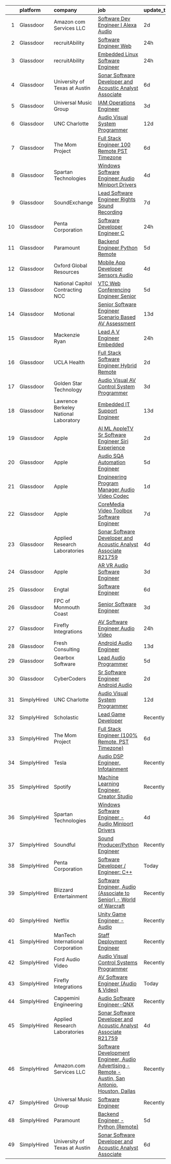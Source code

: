 

|    | platform    | company                               | job                                                                                                                                                                                                                                                                                                                                                                                                                                                                                                                                                                                                                                                                                                                                                                                                                                                                                                                                                                                                                                                                                                                                                                                                                                                                                                                                                                                                 | update_time   | location            |
|---:|:------------|:--------------------------------------|:----------------------------------------------------------------------------------------------------------------------------------------------------------------------------------------------------------------------------------------------------------------------------------------------------------------------------------------------------------------------------------------------------------------------------------------------------------------------------------------------------------------------------------------------------------------------------------------------------------------------------------------------------------------------------------------------------------------------------------------------------------------------------------------------------------------------------------------------------------------------------------------------------------------------------------------------------------------------------------------------------------------------------------------------------------------------------------------------------------------------------------------------------------------------------------------------------------------------------------------------------------------------------------------------------------------------------------------------------------------------------------------------------|:--------------|:--------------------|
|  1 | Glassdoor   | Amazon com Services LLC               | [Software Dev Engineer   I  Alexa Audio](https://www.glassdoor.com/partner/jobListing.htm?pos=125&ao=1136043&s=58&guid=00000182c981eb3eb85df5638bacc029&src=GD_JOB_AD&t=SR&vt=w&cs=1_ff55aeee&cb=1661238111385&jobListingId=1008082334398&jrtk=3-0-1gb4o3qr8jrp0801-1gb4o3qrqitkl800-1c8cded26f7f6b49-)                                                                                                                                                                                                                                                                                                                                                                                                                                                                                                                                                                                                                                                                                                                                                                                                                                                                                                                                                                                                                                                                                             | 2d            | Sunnyvale, CA       |
|  2 | Glassdoor   | recruitAbility                        | [Software Engineer  Web](https://www.glassdoor.com/partner/jobListing.htm?pos=108&ao=1110586&s=58&guid=00000182c981eb3eb85df5638bacc029&src=GD_JOB_AD&t=SR&vt=w&ea=1&cs=1_7d8e7cb7&cb=1661238111384&jobListingId=1008087053972&cpc=4B86475FAF393599&jrtk=3-0-1gb4o3qr8jrp0801-1gb4o3qrqitkl800-732d8884a76e4127--6NYlbfkN0CGG9KWCDlpnNsyBDyIiP_Q0811kl3MMa1wmNp0I1WtkTaTZU1gJWaiKEGe9oYuZ3AnOy8IYFxwbn5Ymcmmu8aBVR4NCoYzQrw9zxD3RrRLBmlBi9rgbxbwxOnrWgdymGfzv68VUvgurGtwL0LXFk_mLS-GegLyku77ZnEtcdw1qr59mrZHY0RxYuvHV_LMcJd1TtoWkML4IwtLtk4g1kOacudAcBK-xmrN5dM92ewpWtQKhZ3MIGHEsB1XqJHW1K8wWzURMj6ghQLOBTlkCudNLlfCfHhexzzn94A7O-epuptNqL1j6y-sV8QL1G5WkeEiocbEspFvqRc301FcUVcXF40S7v2hvXrdbCH2l-ELCGPMwvlucRBFdHqwjIYmBGWfT4aGJSRE27a4cwfd_9l84AMf336Nx_mR88Tv-0FcSpu85FkkrJ8dQ8QAGrjR-SwnQ61zeC4U-cZoJRQD2vs5iTU_aX8OdzJfGEmpaQn0DJRxzpGpDs8G3GZpFwjxNoXBi0Y4Uh3W78HHXEhdqsCn)                                                                                                                                                                                                                                                                                                                                                                                                                                                                                                                   | 24h           | Anaheim, CA         |
|  3 | Glassdoor   | recruitAbility                        | [Embedded Linux Software Engineer](https://www.glassdoor.com/partner/jobListing.htm?pos=111&ao=1110586&s=58&guid=00000182c981eb3eb85df5638bacc029&src=GD_JOB_AD&t=SR&vt=w&ea=1&cs=1_8deaee50&cb=1661238111384&jobListingId=1008087054017&cpc=155EB9D5185558AF&jrtk=3-0-1gb4o3qr8jrp0801-1gb4o3qrqitkl800-0b44637f9db440ee--6NYlbfkN0CGG9KWCDlpnNsyBDyIiP_Q0811kl3MMa1wmNp0I1WtkTaTZU1gJWaiKEGe9oYuZ3AnOy8IYFxwbsWezNt5mkcv9DOH6jqnqlYsw2gI-bmfDYALRx_prgfp3eUM499AnK7ksPneQHsL3uHSJa_lpqgroj6d2skrmD-6PP2KQeubfP7Z_Tt44y9-tD1mDjkCns6nJRqjLu4rs2Q0QPOA0jl7tbbZql9uydtRaHWHq74zsy1XE0AWQM8EPscDCmkCTuoIBaT5sNAJ2unPYJV_3YkhELVKM6OKlxr3te0CNx9CXs3XSi0lqFQWq50JgX-troK7Pb-2CCFUuSOgB7bJH4fIacK86FFepzsfrO_-1VrBnQ1UH9CFC-M0b6ZsB7xvWBn0PWnIdr-utvHL50uPHb70paVDX2IYlKYOQrqiOE9sGxW9MlhD0e8u4P97Y30QXhngZlz-XpK49Qu3xGbffkfKET7934CekAIKgKZBF5PGASCdm8gnxE9c8cZ2o2Nm4GxxBDZWQ-93gb3PFfL25z9h)                                                                                                                                                                                                                                                                                                                                                                                                                                                                                                         | 24h           | Anaheim, CA         |
|  4 | Glassdoor   | University of Texas at Austin         | [Sonar Software Developer and Acoustic Analyst Associate](https://www.glassdoor.com/partner/jobListing.htm?pos=114&ao=1136043&s=58&guid=00000182c981eb3eb85df5638bacc029&src=GD_JOB_AD&t=SR&vt=w&cs=1_548e2578&cb=1661238111384&jobListingId=1008073636533&jrtk=3-0-1gb4o3qr8jrp0801-1gb4o3qrqitkl800-557bf31c862cf06c-)                                                                                                                                                                                                                                                                                                                                                                                                                                                                                                                                                                                                                                                                                                                                                                                                                                                                                                                                                                                                                                                                            | 6d            | Austin, TX          |
|  5 | Glassdoor   | Universal Music Group                 | [IAM Operations Engineer](https://www.glassdoor.com/partner/jobListing.htm?pos=121&ao=1136043&s=58&guid=00000182c981eb3eb85df5638bacc029&src=GD_JOB_AD&t=SR&vt=w&cs=1_89392f6f&cb=1661238111385&jobListingId=1008081957004&jrtk=3-0-1gb4o3qr8jrp0801-1gb4o3qrqitkl800-30673511ec13f3d4-)                                                                                                                                                                                                                                                                                                                                                                                                                                                                                                                                                                                                                                                                                                                                                                                                                                                                                                                                                                                                                                                                                                            | 3d            | Remote              |
|  6 | Glassdoor   | UNC Charlotte                         | [Audio Visual System Programmer](https://www.glassdoor.com/partner/jobListing.htm?pos=101&ao=1110586&s=58&guid=00000182c981eb3eb85df5638bacc029&src=GD_JOB_AD&t=SR&vt=w&cs=1_700ace8b&cb=1661238111383&jobListingId=1008065131561&cpc=D975E6D323D47586&jrtk=3-0-1gb4o3qr8jrp0801-1gb4o3qrqitkl800-ad6ecd3402b8078f--6NYlbfkN0B66MIk8lSgx8Ch8zYSr1uICJpSOrzag8wRPACxuhQRAUc6-YMHrPRPfm5GNaDaTffNAnJJTVBWn9XBpUwmJh3RlLTNniw47asJcPXNAq1f1E8bajM80QvX-c1TvNNax85262NIzjr1l2mIUn0EPAwcdQT_DyX8CO8O_0lorcW9gN_8KCUT1CW2d0UTZJXXTC_QS5RRK4cbNh1DbZfcHEwKT0FvrdAdAztPChH2kHM2Puj8qmPGEH4tMFtqBwOmqvluS5ysINk0Y1iaITycgA07wA84M86a-aPBaYMme5Q-vilCfYZGasxHJChsSm9DK0UV8NJIvFY75TNO7hFVafZK0narPfVkPv3FbSA6xfMKTcfy38UxwtTfeGeYtlU6VVCNGT6v7tDUJZUBpUjaNqehaQbQMX-GcRMdeeeG8a7rWzBGSl-0UwRXVGK-mwDSp3MmPl3HStMZYP5TGPA4bk1op31ZcGhkcvRXwxwxCER12A%3D%3D)                                                                                                                                                                                                                                                                                                                                                                                                                                                                                                                                                    | 12d           | Charlotte, NC       |
|  7 | Glassdoor   | The Mom Project                       | [Full Stack Engineer  100  Remote  PST Timezone ](https://www.glassdoor.com/partner/jobListing.htm?pos=103&ao=1110586&s=58&guid=00000182c981eb3eb85df5638bacc029&src=GD_JOB_AD&t=SR&vt=w&cs=1_ad75be68&cb=1661238111383&jobListingId=1008074274907&cpc=39A4E8CE329AB187&jrtk=3-0-1gb4o3qr8jrp0801-1gb4o3qrqitkl800-ca3fb4b70b6be342--6NYlbfkN0BDp_epf89aHDQhKpPegNJQ_ldQpEFZQsM9OcONMGxWx6pU56EKHF58QjVdAUvn2gX7La79Eyvjo6r2A4hquNdrB6cJK4Jg7JjFS4rP8ETySq1PUcsiAXjfsiC4HqK5dpw14xp2u-N0qe3oLIF7aZq9-kXex8335KU9x30K2HBfymtoz-RdFHwAV7Y2WluVAZiouWXm40iUn8DNwnmHhQ2HRexyeNmo3xEu8kHbrQAkYaUtlxM7cUueVdsRxRufDIffuZQWICny8DbXZEO49FrgpOnLSe4Fg1g805UZ3koddatv_9lXsy1CNxu-wIlAoD9fkMDsADkBDO9WVZ5zyuI23eSe22JhcmkTn9Y49G9Lh8RPx1vrvGPhDn8cDyn0ybNv9Td5a25wVvovPJ8kZRagiE6gKtC5-d93v-MAetfA22G96btJhu2J3hC8KwL-yIaADlIJga_fr6FCUVUZWocR_5-FrYF6Mi3CxvdLoUcLdqdrh_tc4v7uOqOEZ3_KPsj_j7zRvGWCoDkqilxvf-Lt38uAY6qsnioiOlDgEjpaZzE7AB_-96HeEjgkST5GR2QL4RGDdVR9KQ%3D%3D)                                                                                                                                                                                                                                                                                                                                                                                                                                   | 6d            | Remote              |
|  8 | Glassdoor   | Spartan Technologies                  | [Windows Software Engineer   Audio Miniport Drivers](https://www.glassdoor.com/partner/jobListing.htm?pos=123&ao=1136043&s=58&guid=00000182c981eb3eb85df5638bacc029&src=GD_JOB_AD&t=SR&vt=w&cs=1_6923c326&cb=1661238111385&jobListingId=1008079222781&jrtk=3-0-1gb4o3qr8jrp0801-1gb4o3qrqitkl800-75e9cb4a3e4dacd5-)                                                                                                                                                                                                                                                                                                                                                                                                                                                                                                                                                                                                                                                                                                                                                                                                                                                                                                                                                                                                                                                                                 | 4d            | San Antonio, TX     |
|  9 | Glassdoor   | SoundExchange                         | [Lead Software Engineer  Rights Sound Recording ](https://www.glassdoor.com/partner/jobListing.htm?pos=120&ao=1136043&s=58&guid=00000182c981eb3eb85df5638bacc029&src=GD_JOB_AD&t=SR&vt=w&cs=1_77766861&cb=1661238111385&jobListingId=1008071807412&jrtk=3-0-1gb4o3qr8jrp0801-1gb4o3qrqitkl800-b6c59cac365880ba-)                                                                                                                                                                                                                                                                                                                                                                                                                                                                                                                                                                                                                                                                                                                                                                                                                                                                                                                                                                                                                                                                                    | 7d            | Remote              |
| 10 | Glassdoor   | Penta Corporation                     | [Software Developer   Engineer  C  ](https://www.glassdoor.com/partner/jobListing.htm?pos=116&ao=1136043&s=58&guid=00000182c981eb3eb85df5638bacc029&src=GD_JOB_AD&t=SR&vt=w&ea=1&cs=1_1e010752&cb=1661238111385&jobListingId=1008086032206&jrtk=3-0-1gb4o3qr8jrp0801-1gb4o3qrqitkl800-43ee8091c750722b-)                                                                                                                                                                                                                                                                                                                                                                                                                                                                                                                                                                                                                                                                                                                                                                                                                                                                                                                                                                                                                                                                                            | 24h           | New Orleans, LA     |
| 11 | Glassdoor   | Paramount                             | [Backend Engineer   Python  Remote ](https://www.glassdoor.com/partner/jobListing.htm?pos=118&ao=1136043&s=58&guid=00000182c981eb3eb85df5638bacc029&src=GD_JOB_AD&t=SR&vt=w&cs=1_129cccec&cb=1661238111385&jobListingId=1008076374714&jrtk=3-0-1gb4o3qr8jrp0801-1gb4o3qrqitkl800-130aee39c23cbdbd-)                                                                                                                                                                                                                                                                                                                                                                                                                                                                                                                                                                                                                                                                                                                                                                                                                                                                                                                                                                                                                                                                                                 | 5d            | New York, NY        |
| 12 | Glassdoor   | Oxford Global Resources               | [Mobile App Developer  Sensors Audio ](https://www.glassdoor.com/partner/jobListing.htm?pos=106&ao=1110586&s=58&guid=00000182c981eb3eb85df5638bacc029&src=GD_JOB_AD&t=SR&vt=w&ea=1&cs=1_b83df3e5&cb=1661238111384&jobListingId=1008079305026&cpc=155EB9D5185558AF&jrtk=3-0-1gb4o3qr8jrp0801-1gb4o3qrqitkl800-7eff6a54b5bd7fba--6NYlbfkN0D38dVY1HiwVlRJ2sgHwoll4iKvb8KzfDOOcqRKKsqQYBdEVI9w2agCyPdJw2s4TQob7xGyJSQKqUoF64W0aZBngSm7fzISC1I3oSGTUlgI-69y-ShsABuFLGf6kDTcqqn3MWLTsHTP4jti62M7546FPk9QpKKFyusVzysmPu-LRiBK6DnNI83v_VR2V7z3hhLtShIT5kSkuAGUR5VlAukaR_VdOarUltZEpgv6KYFdydDyEmRPUiY9GuV1DLu4xdZjA8cHLDqIg7aWeHsMuoSKE5wU0YqowyCP_NDsZXCnd7mJW6FNLzQncYAnf_ENHpjeJT9PQ6YOVkTpgdKlGIY5WK5H1IHfnhE84ct7xRNv_V6swX4G-C06DdfJ4fiveGJMEGMfcYdLguUExYhsHy7MYKOCm8SXXP2pEQvDeN1snOVtTOdbkrANurH4FPci_mBACMLJhlhimE4ugu621duOUUJXmvNyzUTWDnU7PGZrI_6sbad4qBMwpC4qD7--ko6-PkfhKoxkTA1RNYQEdUhtKN2gbrzOBmQ%3D)                                                                                                                                                                                                                                                                                                                                                                                                                                                                                       | 4d            | Remote              |
| 13 | Glassdoor   | National Capitol Contracting  NCC     | [VTC Web Conferencing Engineer  Senior ](https://www.glassdoor.com/partner/jobListing.htm?pos=128&ao=1136043&s=58&guid=00000182c981eb3eb85df5638bacc029&src=GD_JOB_AD&t=SR&vt=w&ea=1&cs=1_93623bfe&cb=1661238111385&jobListingId=1008075980829&jrtk=3-0-1gb4o3qr8jrp0801-1gb4o3qrqitkl800-69bdc05886cad7f2-)                                                                                                                                                                                                                                                                                                                                                                                                                                                                                                                                                                                                                                                                                                                                                                                                                                                                                                                                                                                                                                                                                        | 5d            | Washington, DC      |
| 14 | Glassdoor   | Motional                              | [Senior Software Engineer  Scenario Based AV Assessment](https://www.glassdoor.com/partner/jobListing.htm?pos=130&ao=1136043&s=58&guid=00000182c981eb3eb85df5638bacc029&src=GD_JOB_AD&t=SR&vt=w&ea=1&cs=1_bc5ce114&cb=1661238111385&jobListingId=1008062932445&jrtk=3-0-1gb4o3qr8jrp0801-1gb4o3qrqitkl800-6e4653a31265e01a-)                                                                                                                                                                                                                                                                                                                                                                                                                                                                                                                                                                                                                                                                                                                                                                                                                                                                                                                                                                                                                                                                        | 13d           | Boston, MA          |
| 15 | Glassdoor   | Mackenzie Ryan                        | [Lead A V Engineer   Embedded](https://www.glassdoor.com/partner/jobListing.htm?pos=119&ao=1136043&s=58&guid=00000182c981eb3eb85df5638bacc029&src=GD_JOB_AD&t=SR&vt=w&ea=1&cs=1_f1e74bdc&cb=1661238111385&jobListingId=1008086929262&jrtk=3-0-1gb4o3qr8jrp0801-1gb4o3qrqitkl800-583b2b2e86b7c0b5-)                                                                                                                                                                                                                                                                                                                                                                                                                                                                                                                                                                                                                                                                                                                                                                                                                                                                                                                                                                                                                                                                                                  | 24h           | New York, NY        |
| 16 | Glassdoor   | UCLA Health                           | [Full Stack Software Engineer  Hybrid Remote ](https://www.glassdoor.com/partner/jobListing.htm?pos=117&ao=1136043&s=58&guid=00000182c981eb3eb85df5638bacc029&src=GD_JOB_AD&t=SR&vt=w&cs=1_4f6e178a&cb=1661238111385&jobListingId=1008082879728&jrtk=3-0-1gb4o3qr8jrp0801-1gb4o3qrqitkl800-d8e3b47dca97d241-)                                                                                                                                                                                                                                                                                                                                                                                                                                                                                                                                                                                                                                                                                                                                                                                                                                                                                                                                                                                                                                                                                       | 2d            | Los Angeles, CA     |
| 17 | Glassdoor   | Golden Star Technology                | [Audio Visual  AV  Control System Programmer](https://www.glassdoor.com/partner/jobListing.htm?pos=124&ao=1136043&s=58&guid=00000182c981eb3eb85df5638bacc029&src=GD_JOB_AD&t=SR&vt=w&ea=1&cs=1_7a639217&cb=1661238111385&jobListingId=1008082002354&jrtk=3-0-1gb4o3qr8jrp0801-1gb4o3qrqitkl800-a26c20e38752d0a9-)                                                                                                                                                                                                                                                                                                                                                                                                                                                                                                                                                                                                                                                                                                                                                                                                                                                                                                                                                                                                                                                                                   | 3d            | Cerritos, CA        |
| 18 | Glassdoor   | Lawrence Berkeley National Laboratory | [Embedded IT Support Engineer](https://www.glassdoor.com/partner/jobListing.htm?pos=122&ao=1136043&s=58&guid=00000182c981eb3eb85df5638bacc029&src=GD_JOB_AD&t=SR&vt=w&cs=1_cc05ffaf&cb=1661238111385&jobListingId=1008063406119&jrtk=3-0-1gb4o3qr8jrp0801-1gb4o3qrqitkl800-8f30c6335ae5fb1d-)                                                                                                                                                                                                                                                                                                                                                                                                                                                                                                                                                                                                                                                                                                                                                                                                                                                                                                                                                                                                                                                                                                       | 13d           | San Francisco, CA   |
| 19 | Glassdoor   | Apple                                 | [AI ML   AppleTV Sr  Software Engineer  Siri Experience](https://www.glassdoor.com/partner/jobListing.htm?pos=127&ao=1136043&s=58&guid=00000182c981eb3eb85df5638bacc029&src=GD_JOB_AD&t=SR&vt=w&cs=1_ba24f719&cb=1661238111385&jobListingId=1008083007709&jrtk=3-0-1gb4o3qr8jrp0801-1gb4o3qrqitkl800-c4f6a19317661407-)                                                                                                                                                                                                                                                                                                                                                                                                                                                                                                                                                                                                                                                                                                                                                                                                                                                                                                                                                                                                                                                                             | 2d            | Cupertino, CA       |
| 20 | Glassdoor   | Apple                                 | [Audio SQA Automation Engineer](https://www.glassdoor.com/partner/jobListing.htm?pos=104&ao=1110586&s=58&guid=00000182c981eb3eb85df5638bacc029&src=GD_JOB_AD&t=SR&vt=w&cs=1_d190ef4d&cb=1661238111383&jobListingId=1008077467954&cpc=8795CF9063CD573D&jrtk=3-0-1gb4o3qr8jrp0801-1gb4o3qrqitkl800-94617c2e69ccdb85--6NYlbfkN0BvKrLyj5gPmtZO9T8euul8TCxuuKNOtzRJOomxnwSEodTz2Bc-sPZlO_uSwsktAehyhpH_b5XB4pQ4gJl8xJEpeo_T0qhVb60qZO6qO2cVHeb-hgs3ByKEdTSig5N3fdwrJdCZ8YXDt79ItF1Z4g5r62mZ12-8HuupcFYBeFlKArmWD0zuxad19VbQ_UhqEerSDiCTtmj2X_DXZQwQ9Kewrio5w_9Xl3gx_G5e_DvOI_VLI_FHmGnZMsL7UFg6-08jaUpGBodE3bSZB90nDhc1HWaARSTN1_46olwwbCfy3p4I2NUMnYZrfXfKZFlWh1zytCSiJ9ZR9RKEb9C2EEXyRqqAp1__j-__a4Ocze3y58EGpqH9Fv5DgmLwiAwX1P5zEgmrZ3HNj0C6jeCAqwDjJ-RAZ1sCycZcVS-r9lgXVxs4o9bLNwWyO4nxhI2CqwBI1MMDEwv8w5IuTjU0rrKHTHGkHceyDP-dtwb1UtLaxGLKftY84dm9WbCkM7amQqBwCAEuusXc9MYQD7661g-5a_VyNr5ukvkCegJcPTDxjlofWwaGaUb827L4XaUTyCmxbLmO7CSQYSAMezNDs3u2ptWUhffQWVVEMh96aMtwMd_VnYaWYR1cVjEjSW6_K1Sf4t-UfiF0iC8O_SK-M67xaXuvAnVRZIPEh23k-qJyyrwCoQN6NwDN9OUAbnzmKQvqbeTzdBraED4TLj8o30t6RcmuGHvRkKmqwen8xl7DoIiubcbEaI1582mYWns35BtYwSTdn_3xleWrW7IwDJk6JUvrnNNBuIhJCSZD0wf004iHsaNpf0fgNWrEzTwfLa8OaEQRN2GHgvK94-gT7zyavEu9rYNn9G0jRS6yABf0hXxgzhVX1Wm2xSGrTmXvJ94VNaruv1JngMwdEJh-1BC1-qB-bursuD7iW4EaVOm5xjmqBmoYL3N2YKkMVjy8E1HIcxXMVsF87lPfKi2s_KhtSmaoyMn-HNh5fYQkzXgMXA%3D%3D)                     | 5d            | Cupertino, CA       |
| 21 | Glassdoor   | Apple                                 | [Engineering Program Manager   Audio  Video  Codec](https://www.glassdoor.com/partner/jobListing.htm?pos=105&ao=1110586&s=58&guid=00000182c981eb3eb85df5638bacc029&src=GD_JOB_AD&t=SR&vt=w&cs=1_cffdab83&cb=1661238111383&jobListingId=1008084351822&cpc=AC285F3A3ECA6BB0&jrtk=3-0-1gb4o3qr8jrp0801-1gb4o3qrqitkl800-fadefb2f9f39def3--6NYlbfkN0BvKrLyj5gPmtZO9T8euul8TCxuuKNOtzRJOomxnwSEodTz2Bc-sPZlADHp0xxmf8XYEpZWWwNbODy2uf_9YqL0PtxDoykTlu3mYCXCKmN6yaHMJmYpWs_qs9NZdwUL5dhWloME8KOPqFHZGB5HHD1j7Pq3hrKnSH_k8QsSHlXmz1IxJgwureSrJYUZ3QzOvhQWh0KWT_wsbpbAXiyE0BcbxdE857M5VKzEHnN2vVcVOwRHAfXQqQ-VLl03Zs04cLvVVlCE-RwsFilrrZxv6SP1cEDmauECVnzTIsSUea4y2D3r5b9h6-1sjxV4h3s7w_fItzTPm5Kwz3J-cORWGc21M2hFo_4nvCylKrdmviPErPWyXFFqRvK3F9IpkzZKJ3mVy9hdHjKrEJQ3zXfXjmqfQQJtDQspD1_GiZIxPredyjGcDqzezpGaMO1TJcEsmIsRFl5cyv42fD20Ow-6J0IEq1sQYjl1pAy3CDVZEqn_0Df8lVwsVuYV_GdehFbta2EOqGbAfTRha-KBJMIJXuhRmJmCFYeZncImr5TFzy6kDGCwobAKR1K8Tan5j-FjPVhmoSmjyM4WxeJ5IybfSXGVu51UCJISxAUxpvMG8KeffRSKGnqV7pRxN1-fb-L2s2aIMzYsdFeBCSV1_QPNxEaj66GcZzdO9Ipw1ouSffdUh-tSYPAvCJd-0-zE5Nclvkrd-1eCXwY6qLWUsn-YR0DCaZYP2Rq1WwcjOMJDG_CingjKelL73RKl7gpmxmhUqaAGJ4xr0OvgwSfT9ni56hiDn-CnHNCvzhfkH6IWzYaQ3rJqOMOe-uSdywgy5s8PtVSQd6NqRpWxwxrpU8gMERv8d57TjU4jPDFEmznN27MWlld10YbOx9bwzDPQB12mzFeBseGaQctvl0nGaDKvnQS6i1LVvURUq9X-hFUS9cR7aGoc5jeOljklF0NNJ6QGUES3eaM2X2y6He-j8sQy3uwmi1UFeuLnYJcChpcWXE_qNg%3D%3D) | 1d            | Austin, TX          |
| 22 | Glassdoor   | Apple                                 | [CoreMedia Video Toolbox Software Engineer](https://www.glassdoor.com/partner/jobListing.htm?pos=109&ao=1110586&s=58&guid=00000182c981eb3eb85df5638bacc029&src=GD_JOB_AD&t=SR&vt=w&cs=1_c49fc956&cb=1661238111384&jobListingId=1008072873337&cpc=334ABAF5D42DC775&jrtk=3-0-1gb4o3qr8jrp0801-1gb4o3qrqitkl800-8b3d6122fad3a956--6NYlbfkN0BvKrLyj5gPmtZO9T8euul8TCxuuKNOtzRJOomxnwSEodTz2Bc-sPZlC5mDe-NOaJgvEsnvixyibr5IYGstqjfqk00IYsiDVFY8MJUJdX5tDL0Boc_UMC7JRIcegp8RwmTAfuoo9Tog15Gs5zBxia1ng5j-QSiIwdrj16SeX8pTqgU2VzblLvCUbwgf7AlL4Q_Z1VyfkdQb7JClBloPTQTjXCVw65d1j9zNtdbMRjPxwgICgu9AbbkRIxyxgLb5HrqTLFEkWHpBKp_j3G7SxPzk4DTD_xmFctZhYZdcQqCDzhvOydeQrQuQ0xfD53BT_-oThIrQ3q7u6AqxxSuRoZqr9ZrlIFhhDOSgKN4sYHTw4DHt6kTwdMuvevINDqlFu8EGWW-yXFdfF0KHOSondk0FIe6DdqksHCl3nD6bJvC59vb22LbT9XWEDuoGjx2ju007ajsXJQpZ9k-I52E6un6zryBi4KEE9sDLPoSHzv0KnydxxRfLVD72_rDMIgKwgm5MQHYi0NVAEfAV28Vf9YbugG17XQxaJc-55VsgLSVVpUEalCvky3mk2ttGjAeQrEji7tbUjOlwT7rajXE4HVuYC2cky89eds3Y2zpvOWZjSdK-ugXjNGyliKtcWjb5R7z4Mq6o4vKuopkQ4cvBO1EyPU-3X6M8hS48RXK6RZwjlMzYPqHPUj9fhud1POSGRj6LpoFEWjJnzndcV_EeeoEvtDvRCAAbIVRQm7G3zS0UwWhP1G6RXepm-yVg9jE1Si0lNUfV3ssNUZYBLvCadmrfIF7aGORayF4FYhn8huLwSI6wd3lTz8By9etv05Jx4Teh277xj43vKYjss7sSfsLKPv_vfH4XsRXhz258fFNjSKz_Oj7OPOgyPOT_6d3nC_Zbo1lY7IHNfG_vzmhn_lOD7wvw2bWUrQtBzQPqCs1AWaeG3TiYv9m8C0duNt4IR6z_Ht5zP8WTnv0G63E0IAzsY-M-h1rJwI4%3D)                       | 7d            | San Diego, CA       |
| 23 | Glassdoor   | Applied Research Laboratories         | [Sonar Software Developer and Acoustic Analyst Associate R21759](https://www.glassdoor.com/partner/jobListing.htm?pos=115&ao=1136043&s=58&guid=00000182c981eb3eb85df5638bacc029&src=GD_JOB_AD&t=SR&vt=w&ea=1&cs=1_307bdf6a&cb=1661238111385&jobListingId=1008079563887&jrtk=3-0-1gb4o3qr8jrp0801-1gb4o3qrqitkl800-76040ab509fd8174-)                                                                                                                                                                                                                                                                                                                                                                                                                                                                                                                                                                                                                                                                                                                                                                                                                                                                                                                                                                                                                                                                | 4d            | Austin, TX          |
| 24 | Glassdoor   | Apple                                 | [AR VR Audio Software Engineer](https://www.glassdoor.com/partner/jobListing.htm?pos=107&ao=1110586&s=58&guid=00000182c981eb3eb85df5638bacc029&src=GD_JOB_AD&t=SR&vt=w&cs=1_3b1a6617&cb=1661238111384&jobListingId=1008082141388&cpc=8795CF9063CD573D&jrtk=3-0-1gb4o3qr8jrp0801-1gb4o3qrqitkl800-88d4f1bfd380fd0c--6NYlbfkN0BvKrLyj5gPmtZO9T8euul8TCxuuKNOtzRJOomxnwSEodTz2Bc-sPZlO_uSwsktAegbnw6LYxoMpFFerhMV5dMmRoW2OLiTE248LOsO_tsF4S3ShIJAUG-BOHzG0Id5DQvw4U5lfZGfrpNEPULPQrDTfRLPa9_JvQ7RiYQt928hHXybe58YA-A5H8r0Jfj_gG2_T0Vg9Jng20AJJgGxyMkzf_SoRrR7CyUyWMe0hA46qeOeZKUjqBwJJIstpcBk4OYmsXxRuc6V5z6VoJT-cj_K0z3bRREgNCVVfRhVsIy7noCxszD0xgkspOnRtNzwJ_40jFFQy0nAM4opyMZE8DLj8ehRCL8w7g2dIrnD6wR9_tTkXR0hAw0W47y45-3deLrG0MpvJjxQvIk_8mvTt9LK4poRvd64rvsWevU4be22kcGLZEFbCjNehmLgYPr71I4c7xsM_VJnriXFO7mWV4F0oZXmoYUxnR3WnVfxegh4gPtIAKMVXRwvu8nWU9-wnft55eke-4JOYZae2a8zM1zZNziEcccWry3sucB9VOHyMyNSSE2353WM6VbLn3AxqMWcMSwPyRhrhk8eB55NRYRseh69xacEI3fV7rrt2_HbX4U334soAayZX5fCD_BgKkKMwb7nOJJHHUYxrQqnXsxUYiBc3kyAlDERc1RSCSzWOAkK8X5fsBcU-QBJOP7RxDvbHw6A7iUXUNXwNO4ZV3MpA6Xv7Ez1uJzUU-wbPBKH1gxLlGda06WrKH3sMO-lWXUKRhdoZvjKpd2fnKppYdcvdGzk4uCHUjpoiU5wKe0cwVFVbosAK_x7wDpaog2wWB2kIF9mcUp3PjhBWIsA90nC1EPA6Ebh2GaSOKK7D5Wc7488HzlbDBQc4qABUcEkW7sCOuQijHZC28YcI7H6KFcrjqSQv7cDqbcZVEo1Q2-DgHy4hlZW_wS4NgPLS7AZ9Kol3585jHyzAA-HbasXcf0L)                                                 | 3d            | Cupertino, CA       |
| 25 | Glassdoor   | Engtal                                | [Software Engineer](https://www.glassdoor.com/partner/jobListing.htm?pos=110&ao=1110586&s=58&guid=00000182c981eb3eb85df5638bacc029&src=GD_JOB_AD&t=SR&vt=w&ea=1&cs=1_8dec5b77&cb=1661238111384&jobListingId=1008073794208&cpc=3BA4CE39D5B5DEF5&jrtk=3-0-1gb4o3qr8jrp0801-1gb4o3qrqitkl800-f553f904218ce7a1--6NYlbfkN0B7Z8t6fEMDh_BTkcJVPNJicKvZQEBTy5HSwyHa20ewqmyfWNXjNsfvmtdqiCQm-EwnUIG0BbnVa5vfaJL9YfD_6yDesGz68MAt5jx6uky2ugVu5gKcIaSgiGuHqPR1d9-iF-IYf4i-9NphUdnSqAZYXYAggugFBjyS2TUORPqXKXcvPa5G_Z6ZtzSaBAik1Ky-AthwmMF4S78qL5a4EhbyUR25FFwlS959d20VKrxgWJjJr4wUYo4qD5sEatVodfDKzVcFrqbjcThKkXbSmyh_tzXzrUx9gotJ4srWhNelqPrBRShBydf8w0cm7_xD4rNMgA8wi_kzYx6C-BD41AE034_cSul7wM5KRleDjOPLF35rZw0wpP8NwDyIt3pW1UaxbX7qqOjAoSZBS_nFOxZQ3mCpPCnQ14WyH83rnibQ5IFrags8uG8-ckcAYQin35ZjavAMa8PrSEOqS-ZndUqSci458ele8fX5_3UYprtpjYYkTD9blt4Q4EqKZNaUNSY%3D)                                                                                                                                                                                                                                                                                                                                                                                                                                                                                                                                          | 6d            | Remote              |
| 26 | Glassdoor   | FPC of Monmouth Coast                 | [Senior Software Engineer](https://www.glassdoor.com/partner/jobListing.htm?pos=112&ao=1110586&s=58&guid=00000182c981eb3eb85df5638bacc029&src=GD_JOB_AD&t=SR&vt=w&ea=1&cs=1_aa196194&cb=1661238111384&jobListingId=1008081083483&cpc=FB7E4A1762AE5BEC&jrtk=3-0-1gb4o3qr8jrp0801-1gb4o3qrqitkl800-2c48bfc4f1c5c673--6NYlbfkN0CLv2CBgusphKIwL-jyz1jWirmJ0svNnTxHpeNhNaNJDD3B_l9KdkoZlyygzogx0NWa3vxztkj3_f_NMRDkZtFXkZ3_jxwR0RCNdTZvNIetLOVJBYURZGZYGiqEWgXfaJBWrJ7TIrCBNzplp_JVildS9LGEgmvkewvzyMh3TEBIt7aCUHNIpeNxFL3tSdCM60kDe-l1WtWLSlq5-8SmQVZdVXITxNxCe9BtmvUX_G4cTRJa-8_m03-VA0KHph5nHnOhuRJtZ_j6itEJOufGSalC-xQtQzeXn7pc1A7xQcbTPusoN-wM6u11O24WYzqxTaSQjEsE0ZVlSDAWGosPz8gncBRPm-llcXBF8TYm3fFhfDbq2PY3XkCVBrZlob39sRzg8QfWboKEsq5PIENxq6WV_J635dZfuOUlpj2ZQOtcrcOJ-jyDOCzAKnFFbBQzdWFCnPwJyODSnHEzI1kfxe46k3XB8zXiSVu9suDQQEC8KQLaFo9DNqzv00wqDnxRIoMv1sdDBnMXQg%3D%3D)                                                                                                                                                                                                                                                                                                                                                                                                                                                                                                                     | 3d            | Boston, MA          |
| 27 | Glassdoor   | Firefly Integrations                  | [AV Software Engineer  Audio   Video ](https://www.glassdoor.com/partner/jobListing.htm?pos=102&ao=1110586&s=58&guid=00000182c981eb3eb85df5638bacc029&src=GD_JOB_AD&t=SR&vt=w&ea=1&cs=1_d3c4699e&cb=1661238111383&jobListingId=1008086030881&cpc=22ABB673398E21F3&jrtk=3-0-1gb4o3qr8jrp0801-1gb4o3qrqitkl800-55caa785c05aa063--6NYlbfkN0CJTHzbIAHSyXxiHmYK_TnQchCbzo3OrK2GLYjXk8bP1_OATye6XX2eIrN5dhq4-9BPciCN901JxjEITd6Y7zlj9D8UMuS7qteRd8W7KeOTvych6fxyzeQ3gGvKdCZ1Sye8PZHnesst3UNqIJ6ymDRk_peqLDlsK8HQdcupQMIvzBEw2ltcrAMNjpCpyEqL96fh_LIqjW9s43vIfDvEmZrHQby7dk5tlnJOLqS2eiyor4lZcLD2PbyiBJvOZt4x5X-6AaGdCtswHbW0cCiQTCQQN283nwNesRAy1okgti736tfRVdpoubOjZ326FZ16N6-S89kLBIfi9ykFS-R_lZEvze8TYBkb3S8P1qTG30SliUbBUJXJzs89_b0mecCwvTW0-0ch0qRl3Mm2nXNTD78NQC-pv1c3C6tHCKQVLgGMJ1TJkoHkV_d_VkKfe2vJ31V2E9xJcXYLahQOa6BOBttJfG2QXZ77Nx82w-Yc9bxibKGjBw6aju8wa0l_8morEbIxBMKqUHD0HA%3D%3D)                                                                                                                                                                                                                                                                                                                                                                                                                                                                                                         | 24h           | Middlebury, IN      |
| 28 | Glassdoor   | Fresh Consulting                      | [Android Audio Engineer](https://www.glassdoor.com/partner/jobListing.htm?pos=129&ao=1136043&s=58&guid=00000182c981eb3eb85df5638bacc029&src=GD_JOB_AD&t=SR&vt=w&cs=1_d737b187&cb=1661238111385&jobListingId=1008062575835&jrtk=3-0-1gb4o3qr8jrp0801-1gb4o3qrqitkl800-af52dc3770e6fc68-)                                                                                                                                                                                                                                                                                                                                                                                                                                                                                                                                                                                                                                                                                                                                                                                                                                                                                                                                                                                                                                                                                                             | 13d           | Newark, NJ          |
| 29 | Glassdoor   | Gearbox Software                      | [Lead Audio Programmer](https://www.glassdoor.com/partner/jobListing.htm?pos=126&ao=1136043&s=58&guid=00000182c981eb3eb85df5638bacc029&src=GD_JOB_AD&t=SR&vt=w&ea=1&cs=1_81cd31c9&cb=1661238111385&jobListingId=1008075670917&jrtk=3-0-1gb4o3qr8jrp0801-1gb4o3qrqitkl800-c45f58806ecb37b3-)                                                                                                                                                                                                                                                                                                                                                                                                                                                                                                                                                                                                                                                                                                                                                                                                                                                                                                                                                                                                                                                                                                         | 5d            | Frisco, TX          |
| 30 | Glassdoor   | CyberCoders                           | [Sr  Software Engineer   Android Audio](https://www.glassdoor.com/partner/jobListing.htm?pos=113&ao=1110586&s=58&guid=00000182c981eb3eb85df5638bacc029&src=GD_JOB_AD&t=SR&vt=w&ea=1&cs=1_18129c5d&cb=1661238111385&jobListingId=1008082967144&cpc=654405A9B1E0A9F5&jrtk=3-0-1gb4o3qr8jrp0801-1gb4o3qrqitkl800-cb0d67195343608f--6NYlbfkN0CpFJQzrgRR8WqXWK1qKKEqALWJw739KlKqr2H-MSI4eoBlI4EFrmor2FYZMP3muM0sDczIvLlqMNqSpiJDI1CwYmtuR66-vGzGVWpInwQH52buI1oOCRndriyExxfvN0RJj4GXNTsc-W_070L_Qs8JLxLH-Ce0kz5O5cYg2De0LYEUlHZs2RiLyh5LVYXvnrGaZcLX33w9gxBlj7wNpV3O835604fK5h_-39s6dBd-YJoodnppvGMSKuEITBgkwI4btCF2POczxFt-Eyl0_BMXWE39gAtZPgT2LkjHpzbiwtOK_GiKmqpymDJ2_DYvLeGxsQpX6ee8X1nIrejlQhnlTmJ4QRpHVCtIZeZY9YfXMA5kgRTJKt7Hroxwx1pUj9DUZiIqDjfcDlSl8Ed8BA70Z04aY1ErKAptM5Rb7NCp8C8o4EcCVCCYtn_OTSND-dWOpOExbACkhGsRp_mMJ5eKMlWotztarLhys0Bf4suDzcxx4qNT207Tta2tQltxdD2adBhFQbhHNxiJmGwqktwBOo1cS9VZDA3Cv5qlvVLI51gWp5aaTPzM5wnPE6pIisHM4WdiW0N0EZOOVkCjCf0SCwNyvZnkPytJsIfgWCoFDU-KKyW-zHbv05usF_LunNUCJkfAU1UL_YilBmR2WmOg08ZvYxPEQJ0FpTSWbclYNDFkjPUD4HB4s2Ar5bgOL_HlV5v-RmfOYqngmcjIwSQbtlgJ-xFdXE5sejAj2kIahrFTZdx4d22nXUYyMTZRvDuISlbdc-abNNIsU4nqIcXUCJBaLrI94UUz2UWHh7XsBrVYIg-wHqD0wBx0nJtpioa_j5PRIHH7u56Yzk7jrBAOI94VPLrJtgPE5acch_GUBCAV1pkiYiIRjTSwzjKvAeZwe68Xtft9JYAgpNF8OIor2ePmMmuS25fCq-dJLzAlxMPv70d4WD7nTe-o-wl0uMlLPSIVB_IVoH5oMoePFjBKWXq1FVusG2w%3D)                      | 2d            | Encinitas, CA       |
| 31 | SimplyHired | UNC Charlotte                         | [Audio Visual System Programmer](https://www.simplyhired.com/job/waT1ckDC_UtvT0_HnYhHenFH6NitO0DRxUA8CDC2gk8sm0rTOIAdOw?q=sound+developer)                                                                                                                                                                                                                                                                                                                                                                                                                                                                                                                                                                                                                                                                                                                                                                                                                                                                                                                                                                                                                                                                                                                                                                                                                                                          | 12d           | Charlotte, NC       |
| 32 | SimplyHired | Scholastic                            | [Lead Game Developer](https://www.simplyhired.com/job/DTz35nzJgDgVh070S-dwrObT5Rl9sNQdLka6ZUBayi3X1bodL5Wyaw?q=sound+developer)                                                                                                                                                                                                                                                                                                                                                                                                                                                                                                                                                                                                                                                                                                                                                                                                                                                                                                                                                                                                                                                                                                                                                                                                                                                                     | Recently      | New York, NY        |
| 33 | SimplyHired | The Mom Project                       | [Full Stack Engineer (100% Remote, PST Timezone)](https://www.simplyhired.com/job/SwLU1caQbd99EhAH6WpL0-oSnB82aGVxnr0Xv9Hj6Ns9zcHRdfVB7A?q=sound+developer)                                                                                                                                                                                                                                                                                                                                                                                                                                                                                                                                                                                                                                                                                                                                                                                                                                                                                                                                                                                                                                                                                                                                                                                                                                         | 6d            | Remote              |
| 34 | SimplyHired | Tesla                                 | [Audio DSP Engineer, Infotainment](https://www.simplyhired.com/job/TCu5dfyQ5a2i0gok_RJeBsz7z7UEdN-bb8A7kWTNNXGdZ-z-ZTi9pQ?q=sound+developer)                                                                                                                                                                                                                                                                                                                                                                                                                                                                                                                                                                                                                                                                                                                                                                                                                                                                                                                                                                                                                                                                                                                                                                                                                                                        | Recently      | Palo Alto, CA       |
| 35 | SimplyHired | Spotify                               | [Machine Learning Engineer, Creator Studio](https://www.simplyhired.com/job/bnNu0vH-gWzF7ZFA5MauF5HRIsdYKtxYS3Nir7I-kqV0Thsa5RU5LA?q=sound+developer)                                                                                                                                                                                                                                                                                                                                                                                                                                                                                                                                                                                                                                                                                                                                                                                                                                                                                                                                                                                                                                                                                                                                                                                                                                               | Recently      | New York, NY        |
| 36 | SimplyHired | Spartan Technologies                  | [Windows Software Engineer - Audio Miniport Drivers](https://www.simplyhired.com/job/J01v2D8n4hnEmlEtBxgTUQr4p8odM4CTP0YONd0EjxAranLGb3ZuCw?q=sound+developer)                                                                                                                                                                                                                                                                                                                                                                                                                                                                                                                                                                                                                                                                                                                                                                                                                                                                                                                                                                                                                                                                                                                                                                                                                                      | 4d            | San Antonio, TX     |
| 37 | SimplyHired | Soundful                              | [Sound Producer/Python Engineer](https://www.simplyhired.com/job/fKwTfqRWVzhZJJT6yoybTUB5_pL76wxlddnu6kqy2_naoU7JVaHVBQ?q=sound+developer)                                                                                                                                                                                                                                                                                                                                                                                                                                                                                                                                                                                                                                                                                                                                                                                                                                                                                                                                                                                                                                                                                                                                                                                                                                                          | Recently      | Remote              |
| 38 | SimplyHired | Penta Corporation                     | [Software Developer / Engineer: C++](https://www.simplyhired.com/job/bUO_vJkI_HohqzEMNUFpvA3bsWny6AEb9gpmqCafCoVK8SHi0ZJQ5Q?q=sound+developer)                                                                                                                                                                                                                                                                                                                                                                                                                                                                                                                                                                                                                                                                                                                                                                                                                                                                                                                                                                                                                                                                                                                                                                                                                                                      | Today         | New Orleans, LA     |
| 39 | SimplyHired | Blizzard Entertainment                | [Software Engineer, Audio (Associate to Senior) - World of Warcraft](https://www.simplyhired.com/job/odcnVPcL4QPACt7wzLJ3Ryp4adGbC-M3fWQGlTNGX7GyvAyEnceQ8w?q=sound+developer)                                                                                                                                                                                                                                                                                                                                                                                                                                                                                                                                                                                                                                                                                                                                                                                                                                                                                                                                                                                                                                                                                                                                                                                                                      | Recently      | Irvine, CA          |
| 40 | SimplyHired | Netflix                               | [Unity Game Engineer - Audio](https://www.simplyhired.com/job/ELEu16njbw4eoM7hZqdqom0db5Eja9t4pkcqX1CQallZHl4yUsY02g?q=sound+developer)                                                                                                                                                                                                                                                                                                                                                                                                                                                                                                                                                                                                                                                                                                                                                                                                                                                                                                                                                                                                                                                                                                                                                                                                                                                             | Recently      | Remote              |
| 41 | SimplyHired | ManTech International Corporation     | [Staff Deployment Engineer](https://www.simplyhired.com/job/yPDQ9_tPGp_8aufyeI2VJy4oOgwa1eZMATiJXNsYgtEmMWFMC5VaPQ?q=sound+developer)                                                                                                                                                                                                                                                                                                                                                                                                                                                                                                                                                                                                                                                                                                                                                                                                                                                                                                                                                                                                                                                                                                                                                                                                                                                               | Recently      | Patuxent River, MD  |
| 42 | SimplyHired | Ford Audio Video                      | [Audio Visual Control Systems Programmer](https://www.simplyhired.com/job/s5I8ozO77TDb63Qd-4k6rWvLs_rITmiAb0mEQHH9m7Gz9QAsIgjISA?q=sound+developer)                                                                                                                                                                                                                                                                                                                                                                                                                                                                                                                                                                                                                                                                                                                                                                                                                                                                                                                                                                                                                                                                                                                                                                                                                                                 | Recently      | Phoenix, AZ         |
| 43 | SimplyHired | Firefly Integrations                  | [AV Software Engineer (Audio & Video)](https://www.simplyhired.com/job/wVgS93FoPnoW1lPtzLJkhlTfa__oNlyaoLpNK2pOp4o_LNKowYZnrw?q=sound+developer)                                                                                                                                                                                                                                                                                                                                                                                                                                                                                                                                                                                                                                                                                                                                                                                                                                                                                                                                                                                                                                                                                                                                                                                                                                                    | Today         | Middlebury, IN      |
| 44 | SimplyHired | Capgemini Engineering                 | [Audio Software Engineer-QNX](https://www.simplyhired.com/job/PukCn5c0YkczLS9XEUe4tc5PCt4zU0TPuQdkBzKm3vRCDZIU_1rfkQ?q=sound+developer)                                                                                                                                                                                                                                                                                                                                                                                                                                                                                                                                                                                                                                                                                                                                                                                                                                                                                                                                                                                                                                                                                                                                                                                                                                                             | Recently      | Remote              |
| 45 | SimplyHired | Applied Research Laboratories         | [Sonar Software Developer and Acoustic Analyst Associate R21759](https://www.simplyhired.com/job/Kjonhx6rqotT16KInNpdD1g1AD-YHGpBOYmlTLUpOzjO1-0c3CDpJg?q=sound+developer)                                                                                                                                                                                                                                                                                                                                                                                                                                                                                                                                                                                                                                                                                                                                                                                                                                                                                                                                                                                                                                                                                                                                                                                                                          | 4d            | Austin, TX          |
| 46 | SimplyHired | Amazon.com Services LLC               | [Software Development Engineer, Audio Advertising - Remote - Austin, San Antonio, Houston, Dallas](https://www.simplyhired.com/job/Y2o5t_I7RbPMMZxqZOLJX2aXzyGTm82SdMFrkcy46T6j-kSJCXaTgQ?q=sound+developer)                                                                                                                                                                                                                                                                                                                                                                                                                                                                                                                                                                                                                                                                                                                                                                                                                                                                                                                                                                                                                                                                                                                                                                                        | Recently      | Austin, TX          |
| 47 | SimplyHired | Universal Music Group                 | [Software Engineer](https://www.simplyhired.com/job/kswdEx_CW1AJYPzW9HW91thA6tEESiRMI7fiUMkXp19tvWSz6eU0jQ?q=sound+developer)                                                                                                                                                                                                                                                                                                                                                                                                                                                                                                                                                                                                                                                                                                                                                                                                                                                                                                                                                                                                                                                                                                                                                                                                                                                                       | Recently      | Remote +2 locations |
| 48 | SimplyHired | Paramount                             | [Backend Engineer - Python (Remote)](https://www.simplyhired.com/job/oRyconwHHe7LN_XZHgOOkyXXdIUxB18QVvwWc5SHIg8oEJNTQVDKGQ?q=sound+developer)                                                                                                                                                                                                                                                                                                                                                                                                                                                                                                                                                                                                                                                                                                                                                                                                                                                                                                                                                                                                                                                                                                                                                                                                                                                      | 5d            | New York, NY        |
| 49 | SimplyHired | University of Texas at Austin         | [Sonar Software Developer and Acoustic Analyst Associate](https://www.simplyhired.com/job/G6MGPKPgcpavQ_-zy-lkoVJ1WVl1gKkEFvxcG1plaIkhkbEhWdhHOA?q=sound+developer)                                                                                                                                                                                                                                                                                                                                                                                                                                                                                                                                                                                                                                                                                                                                                                                                                                                                                                                                                                                                                                                                                                                                                                                                                                 | 6d            | Austin, TX          |
